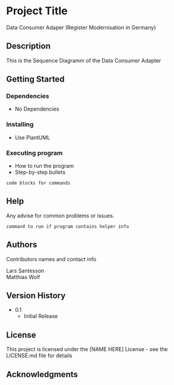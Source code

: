 # Project Title

Data Consumer Adaper (Register Modernisation in Germany)

## Description

This is the Sequence Diagramm of the Data Consumer Adapter

## Getting Started

### Dependencies

* No Dependencies

### Installing

* Use PlantUML

### Executing program

* How to run the program
* Step-by-step bullets
```
code blocks for commands
```

## Help

Any advise for common problems or issues.
```
command to run if program contains helper info
```

## Authors

Contributors names and contact info

Lars Santesson  
Matthias Wolf

## Version History

* 0.1
    * Initial Release

## License

This project is licensed under the [NAME HERE] License - see the LICENSE.md file for details

## Acknowledgments